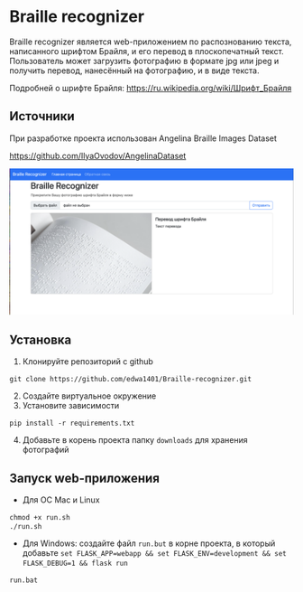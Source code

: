 # Braille recognizer

Braille recognizer является web-приложением по распознованию текста,
написанного шрифтом Брайля, и его перевод в плоскопечатный текст.
Пользователь может загрузить фотографию в формате jpg или
jpeg и получить перевод, нанесённый на фотографию, и в виде текста.

Подробней о шрифте Брайля:
https://ru.wikipedia.org/wiki/Шрифт_Брайля

## Источники
При разработке проекта использован 
Angelina Braille Images Dataset

https://github.com/IlyaOvodov/AngelinaDataset


![Иллюстрация к проекту](https://github.com/edwa1401/Braille-recognizer/raw/main/cover_image.png)


## Установка

1. Клонируйте репозиторий с github 
```
git clone https://github.com/edwa1401/Braille-recognizer.git
```
2. Создайте виртуальное окружение 
3. Установите зависимости 
```
pip install -r requirements.txt
```
4. Добавьте в корень проекта папку `downloads` для хранения фотографий

## Запуск web-приложения
* Для ОС Mac и Linux
```
chmod +x run.sh
./run.sh
```
* Для Windows: создайте файл `run.but` в корне проекта, в который добавьте 
`set FLASK_APP=webapp && set FLASK_ENV=development && set FLASK_DEBUG=1
            && flask run`
```
run.bat
```